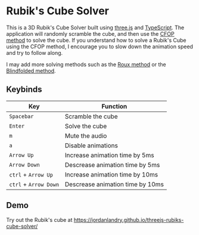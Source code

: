 # Rubik's Cube Solver

This is a 3D Rubik's Cube Solver built using [three.js](https://github.com/mrdoob/three.js/) and
[TypeScript](https://github.com/microsoft/TypeScript). The application will randomly scramble the cube, and then use the
[CFOP method](https://ruwix.com/the-rubiks-cube/advanced-cfop-fridrich/) to solve the cube. If you understand how to solve a Rubik's Cube using the
CFOP method, I encourage you to slow down the animation speed and try to follow along.

I may add more solving methods such as the [Roux method](https://ruwix.com/the-rubiks-cube/different-rubiks-cube-solving-methods/roux-method/) or the
[Blindfolded method](https://ruwix.com/the-rubiks-cube/how-to-solve-the-rubiks-cube-blindfolded-tutorial/).

## Keybinds

| Key                   | Function                         |
| --------------------- | -------------------------------- |
| `Spacebar`            | Scramble the cube                |
| `Enter`               | Solve the cube                   |
| `m`                   | Mute the audio                   |
| `a`                   | Disable animations               |
| `Arrow Up`            | Increase animation time by 5ms   |
| `Arrow Down`          | Descrease animation time by 5ms  |
| `ctrl` + `Arrow Up`   | Increase animation time by 10ms  |
| `ctrl` + `Arrow Down` | Descrease animation time by 10ms |

## Demo

Try out the Rubik's cube at https://jordanlandry.github.io/threejs-rubiks-cube-solver/

